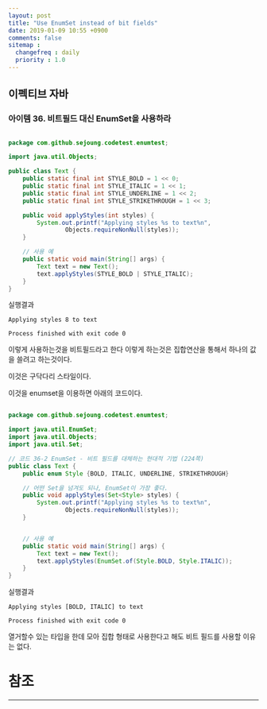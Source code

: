 ```yaml
---
layout: post
title: "Use EnumSet instead of bit fields"
date: 2019-01-09 10:55 +0900
comments: false
sitemap :
  changefreq : daily
  priority : 1.0
---
```

## 이펙티브 자바

### 아이템 36. 비트필드 대신 EnumSet을 사용하라

```java

package com.github.sejoung.codetest.enumtest;

import java.util.Objects;

public class Text {
    public static final int STYLE_BOLD = 1 << 0;
    public static final int STYLE_ITALIC = 1 << 1;
    public static final int STYLE_UNDERLINE = 1 << 2;
    public static final int STYLE_STRIKETHROUGH = 1 << 3;

    public void applyStyles(int styles) {
        System.out.printf("Applying styles %s to text%n",
                Objects.requireNonNull(styles));
    }

    // 사용 예
    public static void main(String[] args) {
        Text text = new Text();
        text.applyStyles(STYLE_BOLD | STYLE_ITALIC);
    }
}


```
실행결과
```
Applying styles 8 to text

Process finished with exit code 0
```

이렇게 사용하는것을 비트필드라고 한다 이렇게 하는것은 집합연산을 통해서 하나의 값을 쓸려고 하는것이다.

이것은 구닥다리 스타일이다.

이것을 enumset을 이용하면 아래의 코드이다.

```java

package com.github.sejoung.codetest.enumtest;

import java.util.EnumSet;
import java.util.Objects;
import java.util.Set;

// 코드 36-2 EnumSet - 비트 필드를 대체하는 현대적 기법 (224쪽)
public class Text {
    public enum Style {BOLD, ITALIC, UNDERLINE, STRIKETHROUGH}

    // 어떤 Set을 넘겨도 되나, EnumSet이 가장 좋다.
    public void applyStyles(Set<Style> styles) {
        System.out.printf("Applying styles %s to text%n",
                Objects.requireNonNull(styles));
    }


    // 사용 예
    public static void main(String[] args) {
        Text text = new Text();
        text.applyStyles(EnumSet.of(Style.BOLD, Style.ITALIC));
    }
}


```
실행결과
```
Applying styles [BOLD, ITALIC] to text

Process finished with exit code 0

```

열거할수 있는 타입을 한데 모아 집합 형태로 사용한다고 해도 비트 필드를 사용할 이유는 없다.


# 참조
-----


